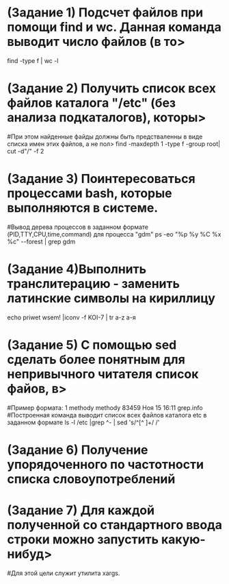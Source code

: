 # (Задание 1) Подсчет файлов при помощи find и wc. Данная команда выводит число файлов (в то>
find -type f | wc -l
# (Задание 2) Получить список всех файлов каталога "/etc" (без анализа подкаталогов), которы>
#При этом найденные файды должны быть предстваленны в виде списка имен этих файлов, а не пол>
find -maxdepth 1 -type f -group root| cut -d"/" -f 2
# (Задание 3) Поинтересоваться процессами bash, которые выполняются в системе.
#Вывод дерева процессов в заданном формате (PID,TTY,CPU,time,command) для процесса "gdm"
ps -eo "%p %y %C %x %c" --forest | grep gdm
# (Задание 4)Выполнить транслитерацию - заменить латинские символы на кириллицу
echo priwet wsem! |iconv -f KOI-7 | tr a-z а-я
# (Задание 5) С помощью sed сделать более понятным для непривычного читателя список файов, в>
#Пример формата: 1 methody methody 83459 Ноя 15 16:11 grep.info 
#Построенная команда выводит список всех файлов каталога etc в заданном формате
ls -l /etc |grep ^- | sed 's/^[^ ]\+/ /'
# (Задание 6) Получение упорядоченного по частотности списка словоупотреблений
# (Задание 7) Для каждой полученной со стандартного ввода строки можно запустить какую-нибуд>
#Для этой цели служит утилита xargs.

